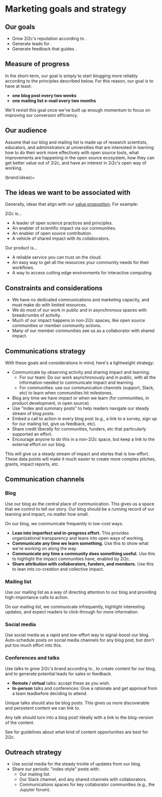 # Marketing goals and strategy

## Our goals

- Grow 2i2c's reputation according to [](#brand:ideas).
- Generate leads for [](../business-development/index.md).
- Generate feedback that guides [](../product-and-services/index.md).

## Measure of progress

In the short-term, our goal is simply to start blogging more reliably according to the principles described below.
For this reason, our goal is to have at least:

- **one blog post every two weeks**
- **one mailing list e-mail every two months**

We'll revisit this goal once we've built up enough momentum to focus on improving our conversion efficiency.

## Our audience

Assume that our blog and mailing list is made up of research scientists, educators, and administrators at universities that are interested in learning how to do their work more effectively with open source tools, what improvements are happening in the open source ecosystem, how they can get better value out of 2i2c, and have an interest in 2i2c's open way of working.

(brand:ideas)=
## The ideas we want to be associated with

Generally, ideas that align with our [value proposition](#mission:value-proposition). For example:

2i2c is...

- A leader of open science practices and principles.
- An enabler of scientific impact via our communities.
- An enabler of open source contribution.
- A vehicle of shared impact with its collaborators.

Our product is...

- A reliable service you can trust on the cloud.
- An easy way to get all the resources your community needs for their workflows.
- A way to access cutting edge environments for interactive computing.

## Constraints and considerations

- We have no dedicated communications and marketing capacity, and must make do with limited resources.
- We do most of our work in public and in asynchronous spaces with breadcrumbs of activity.
- Much of our impact happens in non-2i2c spaces, like open source communities or member community actions.
- Many of our member communities see us as a collaborator with shared impact.

## Communications strategy

With these goals and considerations in mind, here's a lightweight strategy:

- Communicate by observing activity and sharing impact and learning.
  - For our team: Do our work asynchronously and in public, with all the information needed to communicate impact and learning.
  - For communities: use our communication channels (support, Slack, etc) to learn when communities hit milestones.
- Blog any time we have impact or when we learn (for communities, in product development, in open source).
- Use "index and summary posts" to help readers navigate our steady stream of blog posts.
- Embed a call to action in every blog post (e.g., a link to a survey, sign up for our mailing list, give us feedback, etc).
- Share credit liberally for communities, funders, etc that particularly supported an effort.
- Encourage anyone to do this in a non-2i2c space, but keep a link to the external effort on our blog.

This will give us a steady stream of impact and stories that is low-effort.
These data points will make it much easier to create more complex pitches, grants, impact reports, etc.

## Communication channels

### Blog

Use our blog as the central place of communication. This gives us a space that we control to tell our story. Our blog should be a running record of our learning and impact, no matter how small.

On our blog, we communicate frequently in low-cost ways. 

- **Lean into imperfect and in-progress effort.** This provides organizational transparency and leans into open ways of working.
- **Communicate any time we learn something.** Use this to show what we're working on along the way.
- **Communicate any time a community does something useful.** Use this to highlight the impact communities have, enabled by 2i2c.
- **Share attribution with collaborators, funders, and members.** Use this to lean into co-creation and collective impact.

### Mailing list

Use our mailing list as a way of directing attention to our blog and providing high-importance calls to action.

On our mailing list, we communicate infrequently, highlight interesting updates, and expect readers to click-through for more information.

### Social media

Use social media as a rapid and low-effort way to signal-boost our blog. Auto-schedule posts on social media channels for any blog post, but don't put too much effort into this.

### Conferences and talks

Use talks to grow 2i2c's brand according to [](#brand:ideas), to create content for our blog, and to generate potential leads for sales or feedback.

- **Remote / virtual** talks: accept these as you wish.
- **In-person** talks and conferences: Give a rationale and get approval from a team leadbefore deciding to attend.

Unique talks should also be blog posts. This gives us more discoverable and persistent content we can link to.

Any talk should turn into a blog post! Ideally with a link to the blog-version of the content.

See [](#talks:prioritize) for guidelines about what kind of content opportunities are best for 2i2c.

## Outreach strategy

- Use social media for the steady trickle of updates from our blog.
- Share our periodic "index-style" posts with:
  - Our mailing list.
  - Our Slack channel, and any shared channels with collaborators.
  - Communications spaces for key collaborator communities (e.g., the Jupyter forum).